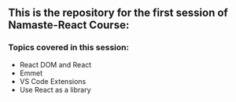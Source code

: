 ## This is the repository for the first session of Namaste-React Course:

### Topics covered in this session:

- React DOM and React
- Emmet
- VS Code Extensions
- Use React as a library
